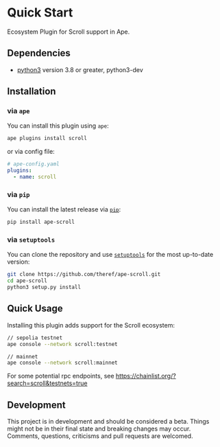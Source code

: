 # Quick Start

Ecosystem Plugin for Scroll support in Ape.

## Dependencies

- [python3](https://www.python.org/downloads) version 3.8 or greater, python3-dev

## Installation

### via `ape`

You can install this plugin using `ape`:

```bash
ape plugins install scroll
```

or via config file:

```yaml
# ape-config.yaml
plugins:
  - name: scroll
```

### via `pip`

You can install the latest release via [`pip`](https://pypi.org/project/pip/):

```bash
pip install ape-scroll
```

### via `setuptools`

You can clone the repository and use [`setuptools`](https://github.com/pypa/setuptools) for the most up-to-date version:

```bash
git clone https://github.com/theref/ape-scroll.git
cd ape-scroll
python3 setup.py install
```

## Quick Usage

Installing this plugin adds support for the Scroll ecosystem:

```bash
// sepolia testnet
ape console --network scroll:testnet

// mainnet
ape console --network scroll:mainnet
```

For some potential rpc endpoints, see https://chainlist.org/?search=scroll&testnets=true

## Development

This project is in development and should be considered a beta.
Things might not be in their final state and breaking changes may occur.
Comments, questions, criticisms and pull requests are welcomed.
